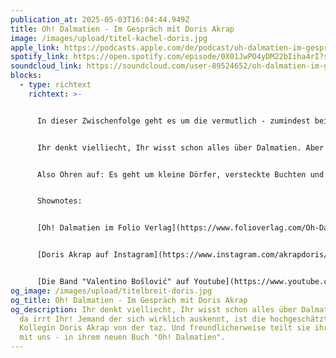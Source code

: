 ```yaml
---
publication_at: 2025-05-03T16:04:44.949Z
title: Oh! Dalmatien - Im Gespräch mit Doris Akrap
image: /images/upload/titel-kachel-doris.jpg
apple_link: https://podcasts.apple.com/de/podcast/oh-dalmatien-im-gespr%C3%A4ch-mit-dorik-akrap/id1170436903?i=1000705966975
spotify_link: https://open.spotify.com/episode/0X01JwPO4yDM22bIiha4rI?si=-qLuIaI9S0Slsnyvtu4IwA
soundcloud_link: https://soundcloud.com/user-89524652/oh-dalmatien-im-gesprach-mit-dorik-akrap
blocks:
  - type: richtext
    richtext: >-


      In dieser Zwischenfolge geht es um die vermutlich - zumindest bei TouristInnen - bekannteste Region Kroatiens. Dalmatien, das sind traumhafte aber oft komplett überfüllte Strände, wunderschöne historische Städte, in denen ein Cappucino schon mal mehr kosten kann als in Paris, und ein kaum beachtetes Hinterland.


      Ihr denkt vielliecht, Ihr wisst schon alles über Dalmatien. Aber da irrt Ihr! Jemand der sich wirklich auskennt, ist die hochgeschätzte Kollegin Doris Akrap von der taz. Und freundlicherweise teilt sie ihr Wissen mit uns - in ihrem neuen Buch "Oh! Dalmatien".


      Also Ohren auf: Es geht um kleine Dörfer, versteckte Buchten und Städte mit überdurchschnittlicher Mercedes-Dichte.


      Shownotes:


      [Oh! Dalmatien im Folio Verlag](https://www.folioverlag.com/Oh-Dalmatien/9783852569123)


      [Doris Akrap auf Instagram](https://www.instagram.com/akrapdoris/)


      [Die Band "Valentino Bošlović" auf Youtube](https://www.youtube.com/@valentinoboskovic8383)
og_image: /images/upload/titelbreit-doris.jpg
og_title: Oh! Dalmatien - Im Gespräch mit Doris Akrap
og_description: Ihr denkt vielliecht, Ihr wisst schon alles über Dalmatien. Aber
  da irrt Ihr! Jemand der sich wirklich auskennt, ist die hochgeschätzte
  Kollegin Doris Akrap von der taz. Und freundlicherweise teilt sie ihr Wissen
  mit uns - in ihrem neuen Buch "Oh! Dalmatien".
---
```

